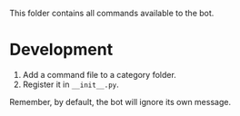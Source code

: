 This folder contains all commands available to the bot.

# Development
1. Add a command file to a category folder.
2. Register it in `__init__.py`.

Remember, by default, the bot will ignore its own message.

